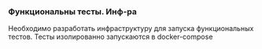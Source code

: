 ### Функциональны тесты. Инф-ра

Необходимо разработать инфраструктуру для запуска функциональных тестов. Тесты изолированно запускаются в docker-compose
